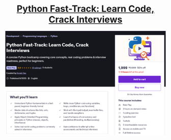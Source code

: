 <h1 align="center"><a href="https://www.udemy.com/course/python-fast-track-learn-code-crack-interviews/"> Python Fast-Track: Learn Code, Crack Interviews </a></h1>

<p align="center">
  <img src="Data/python_interview.png" />
</p> 
